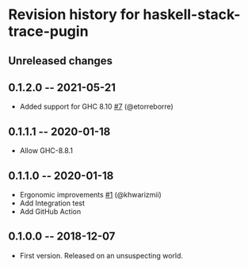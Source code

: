 # Revision history for haskell-stack-trace-pugin

## Unreleased changes

## 0.1.2.0 -- 2021-05-21

- Added support for GHC 8.10 [#7](https://github.com/waddlaw/haskell-stack-trace-plugin/pull/7) (@etorreborre)

## 0.1.1.1 -- 2020-01-18

- Allow GHC-8.8.1

## 0.1.1.0 -- 2020-01-18

- Ergonomic improvements [#1](https://github.com/waddlaw/haskell-stack-trace-plugin/pull/1) (@khwarizmii)
- Add Integration test
- Add GitHub Action

## 0.1.0.0 -- 2018-12-07

- First version. Released on an unsuspecting world.
